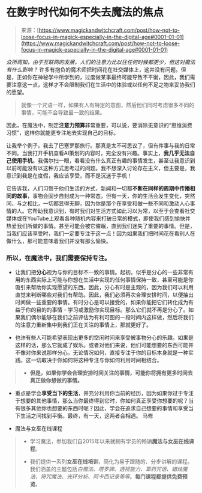 <!--yml

category: 未分类

date: 2024-06-12 18:31:51

-->

# 在数字时代如何不失去魔法的焦点

> 来源：[https://www.magickandwitchcraft.com/post/how-not-to-loose-focus-in-magick-especially-in-the-digital-age#0001-01-01](https://www.magickandwitchcraft.com/post/how-not-to-loose-focus-in-magick-especially-in-the-digital-age#0001-01-01)

*众所周知，由于互联网的发展，人们的注意力比以往任何时候都更少，但这对魔法有什么影响？* 许多有抱负的魔术师把时间花在社交媒体上，这并没有问题。但是，正如你在神秘学中所学到的，过度做某事最终可能导致不平衡，因此，我们需要注意这一点，这样才不会限制我们在生活中的体验或以任何不足之物来妥协我们的愿望。

> 就像一个咒语一样，如果有人有特定的意图，然后他们同时考虑很多不同的事情，可能不会导致最一致的结果。

因此，在魔法中，制定**注意力预算**非常重要，可以说，要消除无意识的“思维消费习惯”，这样你就能更专注地去实现自己的目标。

让我举个例子。我去了巴塞罗那旅行。那真是太不可思议了，但有件事与我的日常不同。当我打开手机查看AI策划的内容时，完全没有兴趣。事实上，**我几乎无法自己使用手机**。我偶尔扫一眼，看看没有什么真正有趣的事情发生，甚至让我意识到以前可能没有以这种方式思考过的问题。我不想深入讨论存在主义，但主要是，我意识到我是在度假，我应该享受，而不是沉迷于手机！

它告诉我，人们习惯于他们生活的方式，新闻和一切都**不断在同样的周期中传播相同的故事**，事物会固步自封成为一种常态，但有一天，你的生活会发生变化，突然间，与之相比，一切都显得无聊，因为你是那个在享受和做一些不同和激动人心事情的人。它帮助我意识到，有时我们对生活方式如此习以为常，以至于会查看社交媒体或在YouTube上观看各种随机内容来打破日常的模式，即使我们感到愉快并热爱我们所做的事情。甚至可能会被它催眠，直到我们迷失了重要的事情。但是，当我们应该享受时，我们一定要专注于这一点！因为如果我们把时间花在看别人在做什么，那可能意味着我们并没有那么愉快。

### 所以，在魔法中，我们需要保持专注。

-   让我们把**分心**视为与你的目标不一致的事情。起初，似乎是分心的一些非常有用的东西实际上可能与你想在生活中实现的任何事情保持一致，甚至可能是你吸引来帮助你实现愿望的东西。因此，分心有时是主观的，因为我们可以利用直觉来判断哪些对我们有帮助。因此，我们必须再次合理安排时间，以便抽出时间做一些重要的事情。有时分心是可以接受的，如果你能把它们转化成为有益于你的目的的事情 - 学习或激励你实现目标。那么它们就不再是分心了。如果我们偶尔能够在我们之前评估为有利可图的一段时间内这样做，然后将我们的注意力重新集中到我们正在关注的事情上，那就更好了。

-   也许有些人可能希望表现出更多的空闲时间来享受被事物分心的乐趣。如果是这样的话，那么它就成了娱乐。或者对他们来说，他们可能想要的东西可能并不像对你来说那样分心。无论情况如何，直接专注于你的目标本身就是一种实践。这一切取决于你如何将这种专注与你如何利用时间相结合。

> -   **但是，如果你学会合理安排时间关注的事情，可能你将拥有更多时间去真正做你想做的事情。**

-   重点是学会**享受当下的生活**，并充分利用你当前的经历，因为如果你过于专注于想要的其他事情，那么当你最终得到它时，你如何真正享受你想要的呢？当有很多其他你也想要的东西时呢？因此，学会在追求自己想要的事情和享受当下生活之间找到平衡。最终，有一天，这两者会相遇。  马修

-   魔法与女巫在线课程

> -   学习魔法，参加我们自2015年以来就拥有学员的畅销**魔法与女巫在线课程**。
> 
> -   我们提供一系列**女巫在线培训**，简化为易于跟随的、分步讲解的课程。我们涵盖的主题包括*白魔法、塔罗牌、透视能力、草药咒语、蜡烛魔法、符咒魔法、光环分析、阿卡西记录等等*。**每门课程都提供免费预览**。
